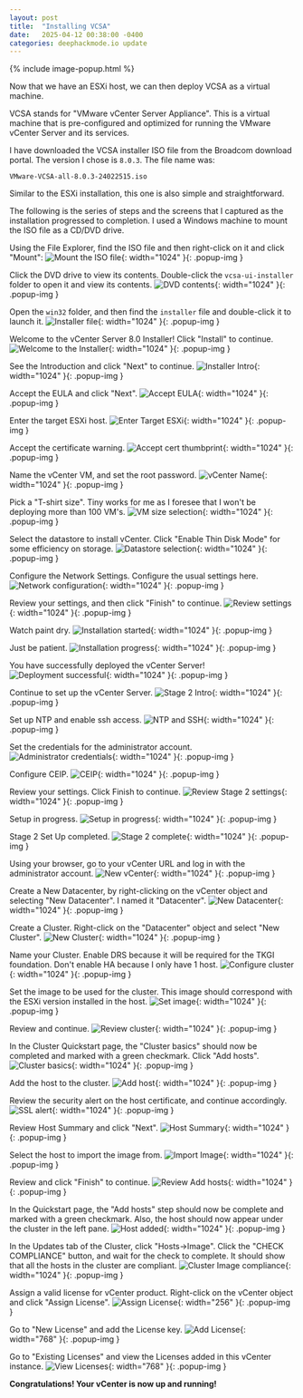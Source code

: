 ```yaml
---
layout: post
title:  "Installing VCSA"
date:   2025-04-12 00:38:00 -0400
categories: deephackmode.io update
---
```

{% include image-popup.html %}

Now that we have an ESXi host, we can then deploy VCSA as a virtual machine.

VCSA stands for "VMware vCenter Server Appliance".  This is a virtual machine that is pre-configured and optimized for running the VMware vCenter Server and its services.

I have downloaded the VCSA installer ISO file from the Broadcom download portal.  The version I chose is `8.0.3`. The file name was:

```
VMware-VCSA-all-8.0.3-24022515.iso
```

Similar to the ESXi installation, this one is also simple and straightforward.

The following is the series of steps and the screens that I captured as the installation progressed to completion.  I used a Windows machine to mount the ISO file as a CD/DVD drive.

Using the File Explorer, find the ISO file and then right-click on it and click "Mount":
![Mount the ISO file](/assets/images/2025-04-12-installing-vcsa/dvd-1-mount.png "Mount the ISO file"){: width="1024" }{: .popup-img }

Click the DVD drive to view its contents.  Double-click the `vcsa-ui-installer` folder to open it and view its contents.
![DVD contents](/assets/images/2025-04-12-installing-vcsa/dvd-2-contents.png "DVD contents"){: width="1024" }{: .popup-img }

Open the `win32` folder, and then find the `installer` file and double-click it to launch it.
![Installer file](/assets/images/2025-04-12-installing-vcsa/dvd-3-installer.png "Installer file"){: width="1024" }{: .popup-img }

Welcome to the vCenter Server 8.0 Installer!  Click "Install" to continue.
![Welcome to the Installer](/assets/images/2025-04-12-installing-vcsa/install-01.png "filWelcome to the Installer"){: width="1024" }{: .popup-img }

See the Introduction and click "Next" to continue.
![Installer Intro](/assets/images/2025-04-12-installing-vcsa/install-02.png "Installer Intro"){: width="1024" }{: .popup-img }

Accept the EULA and click "Next".
![Accept EULA](/assets/images/2025-04-12-installing-vcsa/install-03.png "Accept EULA"){: width="1024" }{: .popup-img }

Enter the target ESXi host.
![Enter Target ESXi](/assets/images/2025-04-12-installing-vcsa/install-04.png "Enter Target ESXi"){: width="1024" }{: .popup-img }

Accept the certificate warning.
![Accept cert thumbprint](/assets/images/2025-04-12-installing-vcsa/install-05.png "Accept cert thumbprint"){: width="1024" }{: .popup-img }

Name the vCenter VM, and set the root password.
![vCenter Name](/assets/images/2025-04-12-installing-vcsa/install-06.png "vCenter Name"){: width="1024" }{: .popup-img }

Pick a "T-shirt size".  Tiny works for me as I foresee that I won't be deploying more than 100 VM's.
![VM size selection](/assets/images/2025-04-12-installing-vcsa/install-07.png "VM size selection"){: width="1024" }{: .popup-img }

Select the datastore to install vCenter.  Click "Enable Thin Disk Mode" for some efficiency on storage.
![Datastore selection](/assets/images/2025-04-12-installing-vcsa/install-08.png "Datastore selection"){: width="1024" }{: .popup-img }

Configure the Network Settings.  Configure the usual settings here.
![Network configuration](/assets/images/2025-04-12-installing-vcsa/install-09.png "Network configuration"){: width="1024" }{: .popup-img }

Review your settings, and then click "Finish" to continue.
![Review settings](/assets/images/2025-04-12-installing-vcsa/install-10.png "Review settings"){: width="1024" }{: .popup-img }

Watch paint dry.
![Installation started](/assets/images/2025-04-12-installing-vcsa/install-11.png "Installation started"){: width="1024" }{: .popup-img }

Just be patient.
![Installation progress](/assets/images/2025-04-12-installing-vcsa/install-12.png "Installation progress"){: width="1024" }{: .popup-img }

You have successfully deployed the vCenter Server!
![Deployment successful](/assets/images/2025-04-12-installing-vcsa/install-13.png "Deployment successful"){: width="1024" }{: .popup-img }

Continue to set up the vCenter Server.
![Stage 2 Intro](/assets/images/2025-04-12-installing-vcsa/stage2-01.png "Stage 2 Intro"){: width="1024" }{: .popup-img }

Set up NTP and enable ssh access.
![NTP and SSH](/assets/images/2025-04-12-installing-vcsa/stage2-02.png "NTP and SSH"){: width="1024" }{: .popup-img }

Set the credentials for the administrator account.
![Administrator credentials](/assets/images/2025-04-12-installing-vcsa/stage2-03.png "Administrator credentials"){: width="1024" }{: .popup-img }

Configure CEIP.
![CEIP](/assets/images/2025-04-12-installing-vcsa/stage2-04.png "CEIP"){: width="1024" }{: .popup-img }

Review your settings.  Click Finish to continue.
![Review Stage 2 settings](/assets/images/2025-04-12-installing-vcsa/stage2-05.png "Review Stage 2 settings"){: width="1024" }{: .popup-img }

Setup in progress.
![Setup in progress](/assets/images/2025-04-12-installing-vcsa/stage2-06.png "Setup in progress"){: width="1024" }{: .popup-img }

Stage 2 Set Up completed.
![Stage 2 complete](/assets/images/2025-04-12-installing-vcsa/stage2-07.png "Stage 2 complete"){: width="1024" }{: .popup-img }

Using your browser, go to your vCenter URL and log in with the administrator account.
![New vCenter](/assets/images/2025-04-12-installing-vcsa/vcenter-login-page.png "New vCenter"){: width="1024" }{: .popup-img }

Create a New Datacenter, by right-clicking on the vCenter object and selecting "New Datacenter".  I named it "Datacenter".
![New Datacenter](/assets/images/2025-04-12-installing-vcsa/vcenter-01.png "New Datacenter"){: width="1024" }{: .popup-img }

Create a Cluster.  Right-click on the "Datacenter" object and select "New Cluster".
![New Cluster](/assets/images/2025-04-12-installing-vcsa/vcenter-02.png "New Cluster"){: width="1024" }{: .popup-img }

Name your Cluster.  Enable DRS because it will be required for the TKGI foundation.  Don't enable HA because I only have 1 host.
![Configure cluster](/assets/images/2025-04-12-installing-vcsa/vcenter-03.png "Configure cluster"){: width="1024" }{: .popup-img }

Set the image to be used for the cluster.  This image should correspond with the ESXi version installed in the host.
![Set image](/assets/images/2025-04-12-installing-vcsa/vcenter-04.png "Set image"){: width="1024" }{: .popup-img }

Review and continue.
![Review cluster](/assets/images/2025-04-12-installing-vcsa/vcenter-05.png "Review cluster"){: width="1024" }{: .popup-img }

In the Cluster Quickstart page, the "Cluster basics" should now be completed and marked with a green checkmark.  Click "Add hosts".
![Cluster basics](/assets/images/2025-04-12-installing-vcsa/vcenter-06.png "Cluster basics"){: width="1024" }{: .popup-img }

Add the host to the cluster.
![Add host](/assets/images/2025-04-12-installing-vcsa/vcenter-07.png "Add host"){: width="1024" }{: .popup-img }

Review the security alert on the host certificate, and continue accordingly.
![SSL alert](/assets/images/2025-04-12-installing-vcsa/vcenter-08.png "SSL alert"){: width="1024" }{: .popup-img }

Review Host Summary and click "Next".
![Host Summary](/assets/images/2025-04-12-installing-vcsa/vcenter-09.png "Host Summary"){: width="1024" }{: .popup-img }

Select the host to import the image from.
![Import Image](/assets/images/2025-04-12-installing-vcsa/vcenter-10.png "Import Image"){: width="1024" }{: .popup-img }

Review and click "Finish" to continue.
![Review Add hosts](/assets/images/2025-04-12-installing-vcsa/vcenter-11.png "Review Add hosts"){: width="1024" }{: .popup-img }

In the Quickstart page, the "Add hosts" step should now be complete and marked with a green checkmark.  Also, the host should now appear under the cluster in the left pane.
![Host added](/assets/images/2025-04-12-installing-vcsa/vcenter-12.png "Host added"){: width="1024" }{: .popup-img }

In the Updates tab of the Cluster, click "Hosts->Image".  Click the "CHECK COMPLIANCE" button, and wait for the check to complete.  It should show that all the hosts in the cluster are compliant.
![Cluster Image compliance](/assets/images/2025-04-12-installing-vcsa/vcenter-13.png "Cluster Image compliance"){: width="1024" }{: .popup-img }

Assign a valid license for vCenter product.  Right-click on the vCenter object and click "Assign License".
![Assign License](/assets/images/2025-04-12-installing-vcsa/vcenter-assign-license.png "Assign License"){: width="256" }{: .popup-img }

Go to "New License" and add the License key.
![Add License](/assets/images/2025-04-12-installing-vcsa/vcenter-assign-new-license.png "Add License"){: width="768" }{: .popup-img }

Go to "Existing Licenses" and view the Licenses added in this vCenter instance.
![View Licenses](/assets/images/2025-04-12-installing-vcsa/vcenter-licenses.png "View Licenses"){: width="768" }{: .popup-img }

**Congratulations!  Your vCenter is now up and running!**
